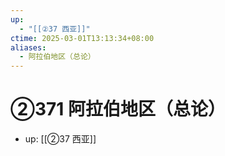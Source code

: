 ```yaml
---
up:
  - "[[②37 西亚]]"
ctime: 2025-03-01T13:13:34+08:00
aliases:
  - 阿拉伯地区（总论）
---
```


# ②371 阿拉伯地区（总论）

- up: [[②37 西亚]]
